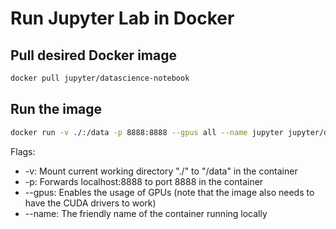 # Run Jupyter Lab in Docker


## Pull desired Docker image

```bash
docker pull jupyter/datascience-notebook
```

## Run the image

```bash
docker run -v ./:/data -p 8888:8888 --gpus all --name jupyter jupyter/datascience-notebook
```

Flags:
- -v: Mount current working directory "./" to "/data" in the container
- -p: Forwards localhost:8888 to port 8888 in the container
- --gpus: Enables the usage of GPUs (note that the image also needs to have the CUDA drivers to work)
- --name: The friendly name of the container running locally
